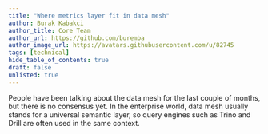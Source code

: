 ```yaml
---
title: "Where metrics layer fit in data mesh"
author: Burak Kabakci
author_title: Core Team
author_url: https://github.com/buremba
author_image_url: https://avatars.githubusercontent.com/u/82745
tags: [technical]
hide_table_of_contents: true
draft: false
unlisted: true
---
```


People have been talking about the data mesh for the last couple of months, but there is no consensus yet. In the enterprise world, data mesh usually stands for a universal semantic layer, so query engines such as Trino and Drill are often used in the same context. 